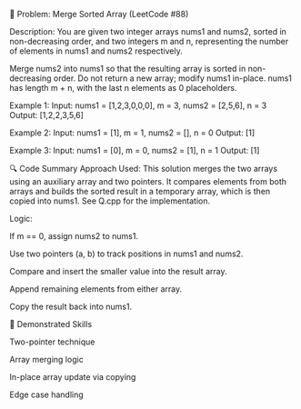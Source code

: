 🧩 Problem: Merge Sorted Array (LeetCode #88)

Description:
You are given two integer arrays nums1 and nums2, sorted in non-decreasing order, and two integers m and n, representing the number of elements in nums1 and nums2 respectively.

Merge nums2 into nums1 so that the resulting array is sorted in non-decreasing order.
Do not return a new array; modify nums1 in-place. nums1 has length m + n, with the last n elements as 0 placeholders.

Example 1:
Input: nums1 = [1,2,3,0,0,0], m = 3, nums2 = [2,5,6], n = 3
Output: [1,2,2,3,5,6]

Example 2:
Input: nums1 = [1], m = 1, nums2 = [], n = 0
Output: [1]

Example 3:
Input: nums1 = [0], m = 0, nums2 = [1], n = 1
Output: [1]

🔍 Code Summary
Approach Used:
This solution merges the two arrays using an auxiliary array and two pointers. It compares elements from both arrays and builds the sorted result in a temporary array, which is then copied into nums1. See Q.cpp for the implementation.

Logic:

If m == 0, assign nums2 to nums1.

Use two pointers (a, b) to track positions in nums1 and nums2.

Compare and insert the smaller value into the result array.

Append remaining elements from either array.

Copy the result back into nums1.

🧠 Demonstrated Skills

Two-pointer technique

Array merging logic

In-place array update via copying

Edge case handling
